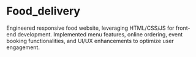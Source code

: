 # Food_delivery
Engineered responsive food website, leveraging HTML/CSS/JS for front-end development.  Implemented menu features, online ordering, event booking functionalities, and UI/UX  enhancements to optimize user engagement.
